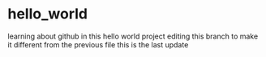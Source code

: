 # hello_world
learning about github in this hello world project
editing this branch to make it different from the previous file 
this is the last update